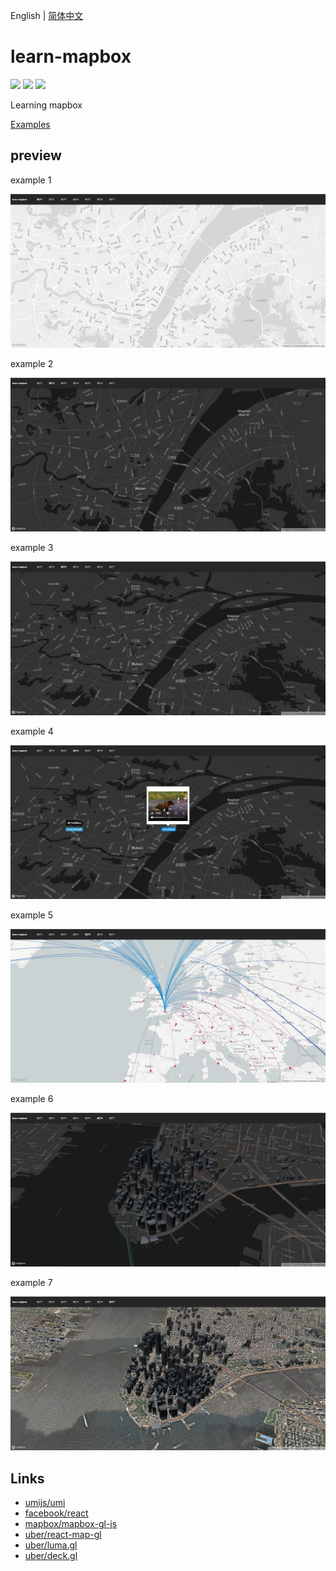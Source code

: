 English | [简体中文](./README_zh-CN.md)

# learn-mapbox

[![](https://img.shields.io/badge/umi-^2.6.17-ff69b4.svg?style=flat-square)](https://github.com/umijs/umi)
[![](https://img.shields.io/badge/react-^16.8.0-brightgreen.svg?style=flat-square)](https://github.com/facebook/react)
[![](https://img.shields.io/dub/l/vibe-d.svg?style=flat-square)](https://tldrlegal.com/license/mit-license)

Learning mapbox

[Examples](https://jolly-lichterman-708ee5.netlify.com/)

## preview

example 1

![example](./images/TIM截图20190704100155.png)

example 2

![example](./images/TIM截图20190704100218.png)

example 3

![example](./images/TIM截图20190704100241.png)

example 4

![example](./images/TIM截图20190704100309.png)

example 5

![example](./images/TIM截图20190704100330.png)

example 6

![example](./images/TIM截图20190704100529.png)

example 7

![example](./images/TIM截图20190704100700.png)

## Links

- [umijs/umi](https://github.com/umijs/umi)
- [facebook/react](https://github.com/facebook/react)
- [mapbox/mapbox-gl-js](https://github.com/mapbox/mapbox-gl-js)
- [uber/react-map-gl](https://github.com/uber/react-map-gl)
- [uber/luma.gl](https://github.com/uber/luma.gl)
- [uber/deck.gl](https://github.com/uber/deck.gl)
